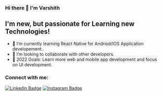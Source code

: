 ### Hi there 👋 I'm Varshith

## I'm new, but passionate for Learning new Technologies!


- 🌱 I’m currently learning React Native for Andriod/IOS Application developement..
- 👯 I’m looking to collaborate with other developers.
- 🥅 2022 Goals: Learn more web and mobile app development and focus on UI development.

### Connect with me:
[![Linkedin Badge](https://img.shields.io/badge/LinkedIn-0077B5?style=for-the-badge&logo=linkedin&logoColor=white)](https://www.linkedin.com/in/varshith-b-r-69b8ab186/) [![Instagram Badge](https://img.shields.io/badge/Instagram-E4405F?style=for-the-badge&logo=instagram&logoColor=white)](https://www.instagram.com/varshith_17/)


<!--
**Varshith17/Varshith17** is a ✨ _special_ ✨ repository because its `README.md` (this file) appears on your GitHub profile.

Here are some ideas to get you started:

- 🔭 I’m currently working on ...
- 🌱 I’m currently learning ...
- 👯 I’m looking to collaborate on ...
- 🤔 I’m looking for help with ...
- 💬 Ask me about ...
- 📫 How to reach me: ...
- 😄 Pronouns: ...
- ⚡ Fun fact: ...
-->
